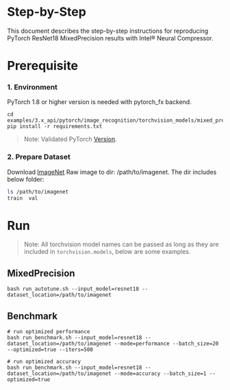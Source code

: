 Step-by-Step
============

This document describes the step-by-step instructions for reproducing PyTorch ResNet18 MixedPrecision results with Intel® Neural Compressor.

# Prerequisite

### 1. Environment

PyTorch 1.8 or higher version is needed with pytorch_fx backend.

```Shell
cd examples/3.x_api/pytorch/image_recognition/torchvision_models/mixed_precision/resnet18
pip install -r requirements.txt
```
> Note: Validated PyTorch [Version](/docs/source/installation_guide.md#validated-software-environment).

### 2. Prepare Dataset

Download [ImageNet](http://www.image-net.org/) Raw image to dir: /path/to/imagenet. The dir includes below folder:

```bash
ls /path/to/imagenet
train  val
```

# Run

> Note: All torchvision model names can be passed as long as they are included in `torchvision.models`, below are some examples.

## MixedPrecision
```Shell
bash run_autotune.sh --input_model=resnet18 --dataset_location=/path/to/imagenet
```

## Benchmark
```Shell
# run optimized performance
bash run_benchmark.sh --input_model=resnet18 --dataset_location=/path/to/imagenet --mode=performance --batch_size=20 --optimized=true --iters=500

# run optimized accuracy
bash run_benchmark.sh --input_model=resnet18 --dataset_location=/path/to/imagenet --mode=accuracy --batch_size=1 --optimized=true
```





